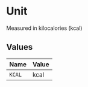 # Unit

Measured in kilocalories (kcal)


## Values

| Name   | Value  |
| ------ | ------ |
| `KCAL` | kcal   |